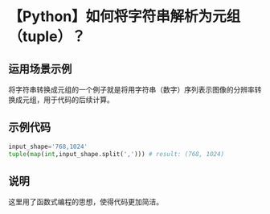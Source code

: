 # 【Python】如何将字符串解析为元组（tuple）？
## 运用场景示例
将字符串转换成元组的一个例子就是将用字符串（数字）序列表示图像的分辨率转换成元组，用于代码的后续计算。

## 示例代码
```python
input_shape='768,1024'
tuple(map(int,input_shape.split(','))) # result: (768, 1024)
```
## 说明
这里用了函数式编程的思想，使得代码更加简洁。

